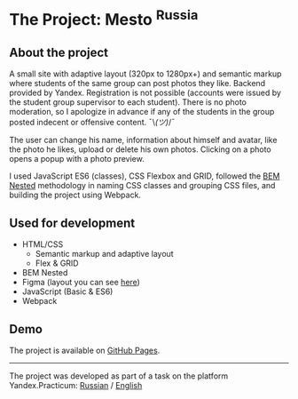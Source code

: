 # The Project: Mesto <sup>Russia</sup>

## About the project
A small site with adaptive layout (320px to 1280px+) and semantic markup where students of the same group can post photos they like. Backend provided by Yandex. Registration is not possible (accounts were issued by the student group supervisor to each student). There is no photo moderation, so I apologize in advance if any of the students in the group posted indecent or offensive content. ¯\\_(ツ)_/¯

The user can change his name, information about himself and avatar, like the photo he likes, upload or delete his own photos. Clicking on a photo opens a popup with a photo preview.

I used JavaScript ES6 (classes), CSS Flexbox and GRID, followed the [BEM Nested](https://en.bem.info/methodology/filestructure/) methodology in naming CSS classes and grouping CSS files, and building the project using Webpack.

## Used for development
* HTML/CSS
    * Semantic markup and adaptive layout
    * Flex & GRID
* BEM Nested
* Figma (layout you can see [here](https://www.figma.com/proto/FICtgZMj34H0CTRBtxqziw/JavaScript.-Sprint-4-(Copy)?node-id=28212%3A269))
* JavaScript (Basic & ES6)
* Webpack

## Demo

The project is available on [GitHub Pages](https://mesto.lunarkbot.net).

---
The project was developed as part of a task on the platform Yandex.Practicum: [Russian](https://practicum.yandex.ru/) / [English](https://practicum.com/)
